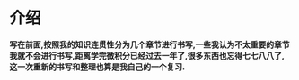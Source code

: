 # 介绍
**写在前面,按照我的知识连贯性分为几个章节进行书写,一些我认为不太重要的章节我就不会进行书写,距离学完微积分已经过去一年了,很多东西也忘得七七八八了,这一次重新的书写和整理也算是我自己的一个复习.**

